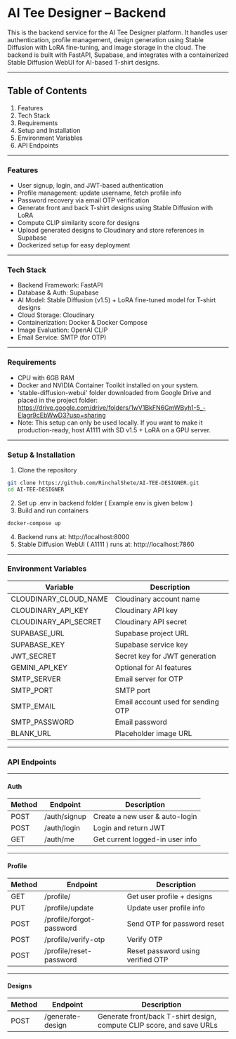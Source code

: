 # AI Tee Designer – Backend

This is the backend service for the AI Tee Designer platform. It handles user authentication, profile management, design generation using Stable Diffusion with LoRA fine-tuning, and image storage in the cloud. The backend is built with FastAPI, Supabase, and integrates with a containerized Stable Diffusion WebUI for AI-based T-shirt designs.

---

## Table of Contents

1. Features
2. Tech Stack
3. Requirements
4. Setup and Installation
5. Environment Variables
6. API Endpoints

---

### Features

- User signup, login, and JWT-based authentication
- Profile management: update username, fetch profile info
- Password recovery via email OTP verification
- Generate front and back T-shirt designs using Stable Diffusion with LoRA
- Compute CLIP similarity score for designs
- Upload generated designs to Cloudinary and store references in Supabase
- Dockerized setup for easy deployment

---

### Tech Stack

- Backend Framework: FastAPI
- Database & Auth: Supabase
- AI Model: Stable Diffusion (v1.5) + LoRA fine-tuned model for T-shirt designs
- Cloud Storage: Cloudinary
- Containerization: Docker & Docker Compose
- Image Evaluation: OpenAI CLIP
- Email Service: SMTP (for OTP)

---

### Requirements

- CPU with 6GB RAM
- Docker and NVIDIA Container Toolkit installed on your system.
- 'stable-diffusion-webui' folder downloaded from Google Drive and placed in the project folder:  https://drive.google.com/drive/folders/1wV1BkFN6GmWByh1-5_-Elagr9cEbWwD3?usp=sharing
- Note: This setup can only be used locally. If you want to make it production-ready, host A1111 with SD v1.5 + LoRA on a GPU server.

---

### Setup & Installation

1. Clone the repository 
```bash
git clone https://github.com/RinchalShete/AI-TEE-DESIGNER.git
cd AI-TEE-DESIGNER
```
2. Set up .env in backend folder ( Example env is given below )
3. Build and run containers
```bash
docker-compose up 
```
4. Backend runs at: http://localhost:8000
5. Stable Diffusion WebUI ( A1111 ) runs at: http://localhost:7860

---

### Environment Variables
| Variable             | Description                        |
|----------------------|------------------------------------|
| CLOUDINARY_CLOUD_NAME | Cloudinary account name            |
| CLOUDINARY_API_KEY    | Cloudinary API key                 |
| CLOUDINARY_API_SECRET | Cloudinary API secret              |
| SUPABASE_URL          | Supabase project URL               |
| SUPABASE_KEY          | Supabase service key               |
| JWT_SECRET            | Secret key for JWT generation      |
| GEMINI_API_KEY        | Optional for AI features           |
| SMTP_SERVER           | Email server for OTP               |
| SMTP_PORT             | SMTP port                          |
| SMTP_EMAIL            | Email account used for sending OTP |
| SMTP_PASSWORD         | Email password                     |
| BLANK_URL             | Placeholder image URL              |

---

### API Endpoints

---

#### Auth

| Method | Endpoint   | Description                       |
|--------|------------|-----------------------------------|
| POST   | /auth/signup | Create a new user & auto-login   |
| POST   | /auth/login  | Login and return JWT             |
| GET    | /auth/me     | Get current logged-in user info  |

---

#### Profile

| Method | Endpoint                   | Description                       |
| ------ | -------------------------- | --------------------------------- |
| GET    | /profile/                | Get user profile + designs        |
| PUT    | /profile/update          | Update user profile info          |
| POST   | /profile/forgot-password | Send OTP for password reset       |
| POST   | /profile/verify-otp      | Verify OTP                        |
| POST   | /profile/reset-password  | Reset password using verified OTP |

---

#### Designs

| Method | Endpoint           | Description                                                           |
| ------ | ------------------ | --------------------------------------------------------------------- |
| POST   | /generate-design | Generate front/back T-shirt design, compute CLIP score, and save URLs |


